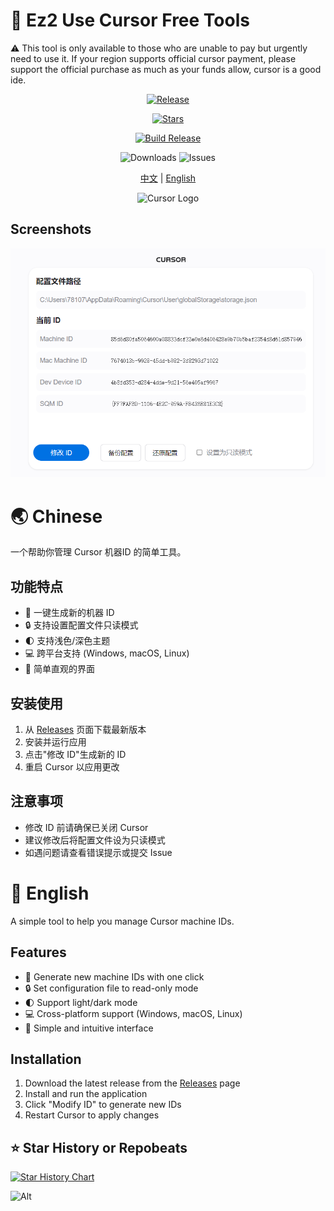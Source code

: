 # 🚀 Ez2 Use Cursor Free Tools

⚠️ This tool is only available to those who are unable to pay but urgently need to use it. If your region supports official cursor payment, please support the official purchase as much as your funds allow, cursor is a good ide.

<div align="center">

[![Release](https://img.shields.io/github/v/release/GalacticDevOps/ez-cursor-free?style=flat-square&logo=github&color=blue)](https://github.com/GalacticDevOps/ez-cursor-free/releases/latest)

[![Stars](https://img.shields.io/github/stars/GalacticDevOps/ez-cursor-free?style=flat-square&logo=github)](https://github.com/GalacticDevOps/ez-cursor-free/stargazers)

[![Build Release](https://github.com/GalacticDevOps/ez-cursor-free/actions/workflows/release.yml/badge.svg)](https://github.com/GalacticDevOps/ez-cursor-free/actions/workflows/release.yml)

![Downloads](https://img.shields.io/github/downloads/GalacticDevOps/ez-cursor-free/latest/total.svg)
![Issues](https://img.shields.io/github/issues/GalacticDevOps/ez-cursor-free)

[中文](#-chinese) | [English](#-english)

<img src="https://ai-cursor.com/wp-content/uploads/2024/09/logo-cursor-ai-png.webp" alt="Cursor Logo" width="120"/>

</div>

## Screenshots

<div align="center">

![alt text](/screenshots/ez2cursor.png)

</div>

# 🌏 Chinese

一个帮助你管理 Cursor 机器ID 的简单工具。

## 功能特点

- 🔄 一键生成新的机器 ID
- 🔒 支持设置配置文件只读模式
- 🌓 支持浅色/深色主题
- 💻 跨平台支持 (Windows, macOS, Linux)
- 🎯 简单直观的界面

## 安装使用

1. 从 [Releases](https://github.com/GalacticDevOps/ez-cursor-free/releases) 页面下载最新版本
2. 安装并运行应用
3. 点击"修改 ID"生成新的 ID
4. 重启 Cursor 以应用更改

## 注意事项

- 修改 ID 前请确保已关闭 Cursor
- 建议修改后将配置文件设为只读模式
- 如遇问题请查看错误提示或提交 Issue

# 🌟 English

A simple tool to help you manage Cursor machine IDs.

## Features

- 🔄 Generate new machine IDs with one click
- 🔒 Set configuration file to read-only mode
- 🌓 Support light/dark mode
- 💻 Cross-platform support (Windows, macOS, Linux)
- 🎯 Simple and intuitive interface

## Installation

1. Download the latest release from the [Releases](https://github.com/GalacticDevOps/ez-cursor-free/releases) page
2. Install and run the application
3. Click "Modify ID" to generate new IDs
4. Restart Cursor to apply changes

## ⭐  Star History or Repobeats

[![Star History Chart](https://api.star-history.com/svg?repos=GalacticDevOps/ez-cursor-free&type=Date)](https://star-history.com/#GalacticDevOps/ez-cursor-free&Date)

![Alt](https://repobeats.axiom.co/api/embed/c302b33fe287c695b6f5b493b97abc4670c25c00.svg "Repobeats analytics image")

